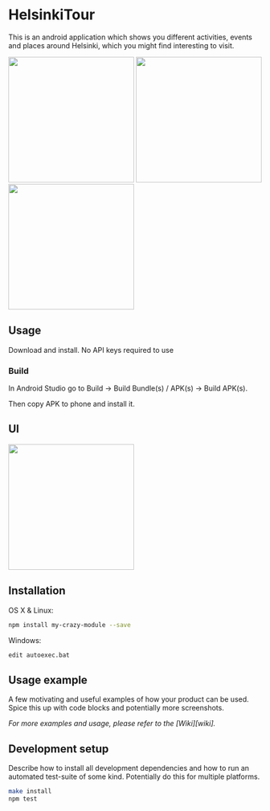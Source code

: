 # HelsinkiTour
This is an android application which shows you different activities, events and places around 
Helsinki, which you might find interesting to visit.

<img src="https://cdn.discordapp.com/attachments/760467389014867978/931158318855118848/Screenshot_20220113-140801.png" width="250"> <img src="https://cdn.discordapp.com/attachments/760467389014867978/931158318376960020/Screenshot_20220113-140838.png" width="250"> <img src="https://cdn.discordapp.com/attachments/760467389014867978/931158317856858122/Screenshot_20220113-140850.png" width="250">

## Usage
Download and install. No API keys required to use

### Build
In Android Studio go to Build -> Build Bundle(s) / APK(s) -> Build APK(s).

Then copy APK to phone and install it.

## UI

<img src="https://cdn.discordapp.com/attachments/760467389014867978/931158319438110720/Screenshot_20220113-140752.png" width="250">









## Installation

OS X & Linux:

```sh
npm install my-crazy-module --save
```

Windows:

```sh
edit autoexec.bat
```

## Usage example

A few motivating and useful examples of how your product can be used. Spice this up with code blocks and potentially more screenshots.

_For more examples and usage, please refer to the [Wiki][wiki]._

## Development setup

Describe how to install all development dependencies and how to run an automated test-suite of some kind. Potentially do this for multiple platforms.

```sh
make install
npm test
```
